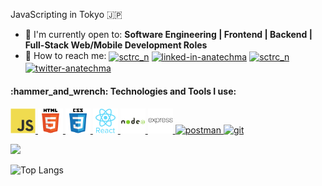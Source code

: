 JavaScripting in Tokyo 🇯🇵

- 🙌 I'm currently open to: **Software Engineering | Frontend | Backend | Full-Stack Web/Mobile Development Roles**
- 🤙 How to reach me: <a href="https://github.com/AnaScuturici" target="_blank"><img align="center" src="https://cdn.jsdelivr.net/npm/simple-icons@3.0.1/icons/github.svg" alt="sctrc_n" height="20" width="20" /></a>
<a href="https://linkedin.com/in/ana-scuturici-549bb215b/" target="_blank"><img align="center" src="https://cdn.jsdelivr.net/npm/simple-icons@3.0.1/icons/linkedin.svg" alt="linked-in-anatechma" height="20" width="20" /></a>
<a href="https://instagram.com/sctrc_n" target="_blank"><img align="center" src="https://cdn.jsdelivr.net/npm/simple-icons@3.0.1/icons/instagram.svg" alt="sctrc_n" height="20" width="20" /></a>
<a href="https://twitter.com/anatechma" target="_blank"><img align="center" src="https://cdn.jsdelivr.net/npm/simple-icons@3.0.1/icons/twitter.svg" alt="twitter-anatechma" height="20" width="20" /></a>

<h4 align="left">:hammer_and_wrench: Technologies and Tools I use:</h4>
<p align="left">
  <a href="https://developer.mozilla.org/en-US/docs/Web/JavaScript" target="_blank"> <img src="https://raw.githubusercontent.com/devicons/devicon/master/icons/javascript/javascript-original.svg" alt="javascript" width="40" height="40"/> </a>
    <a href="https://www.w3.org/html/" target="_blank"> <img src="https://raw.githubusercontent.com/devicons/devicon/master/icons/html5/html5-original-wordmark.svg" alt="html5" width="40" height="40"/> </a>
    <a href="https://www.w3schools.com/css/" target="_blank"> <img src="https://raw.githubusercontent.com/devicons/devicon/master/icons/css3/css3-original-wordmark.svg" alt="css3" width="40" height="40"/> </a>
<a href="https://reactjs.org/" target="_blank"> <img src="https://raw.githubusercontent.com/devicons/devicon/master/icons/react/react-original-wordmark.svg" alt="react" width="40" height="40"/> </a>
      <a href="https://nodejs.org" target="_blank"> <img src="https://raw.githubusercontent.com/devicons/devicon/master/icons/nodejs/nodejs-original-wordmark.svg" alt="nodejs" width="40" height="40"/> </a>
    <a href="https://expressjs.com" target="_blank"> <img src="https://raw.githubusercontent.com/devicons/devicon/master/icons/express/express-original-wordmark.svg" alt="express" width="40" height="40"/> </a>
<a href="https://www.postman.com/" target="_blank"> <img src="https://www.vectorlogo.zone/logos/getpostman/getpostman-icon.svg" alt="postman" width="40" height="40"/> </a>
<a href="https://git-scm.com/" target="_blank"> <img src="https://www.vectorlogo.zone/logos/git-scm/git-scm-icon.svg" alt="git" width="40" height="40"/> </a>
    </p>

<a href="">
  <img align="centre" src="https://github-readme-stats.vercel.app/api?username=AnaScuturici&count_private=true&include_all_commits=true&show_icons=true&title_color=476d76&text_color=476d76&icon_color=E34C26&bg_color=d6e9ee" />
<a />
  
![Top Langs](https://github-readme-stats.vercel.app/api/top-langs/?username=AnaScuturici&layout=compact&title_color=476d76&text_color=476d76&icon_color=476d76&bg_color=d6e9ee)

